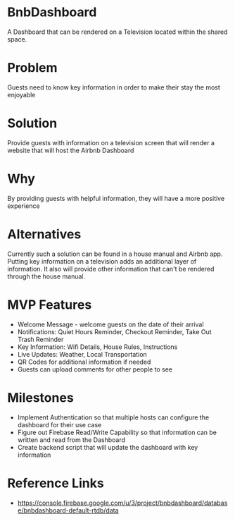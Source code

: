 # BnbDashboard

A Dashboard that can be rendered on a Television located within the shared space.

# Problem

Guests need to know key information in order to make their stay the most enjoyable

# Solution

Provide guests with information on a television screen that will render a website that will host the Airbnb Dashboard

# Why

By providing guests with helpful information, they will have a more positive experience

# Alternatives

Currently such a solution can be found in a house manual and Airbnb app. Putting key information on a television adds an additional layer of information. It also will provide other information that can't be rendered through the house manual.

# MVP Features

-   Welcome Message - welcome guests on the date of their arrival
-   Notifications: Quiet Hours Reminder, Checkout Reminder, Take Out Trash Reminder
-   Key Information: Wifi Details, House Rules, Instructions
-   Live Updates: Weather, Local Transportation
-   QR Codes for additional information if needed
-   Guests can upload comments for other people to see

# Milestones

-   Implement Authentication so that multiple hosts can configure the dashboard for their use case
-   Figure out Firebase Read/Write Capability so that information can be written and read from the Dashboard
-   Create backend script that will update the dashboard with key information


# Reference Links
- https://console.firebase.google.com/u/3/project/bnbdashboard/database/bnbdashboard-default-rtdb/data
